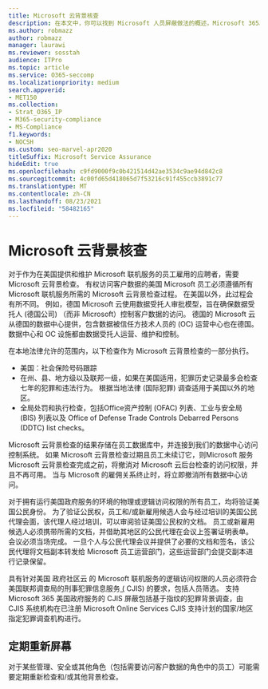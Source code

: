 ```yaml
---
title: Microsoft 云背景核查
description: 在本文中，你可以找到 Microsoft 人员屏蔽做法的概述，Microsoft 365。
ms.author: robmazz
author: robmazz
manager: laurawi
ms.reviewer: sosstah
audience: ITPro
ms.topic: article
ms.service: O365-seccomp
ms.localizationpriority: medium
search.appverid:
- MET150
ms.collection:
- Strat_O365_IP
- M365-security-compliance
- MS-Compliance
f1.keywords:
- NOCSH
ms.custom: seo-marvel-apr2020
titleSuffix: Microsoft Service Assurance
hideEdit: true
ms.openlocfilehash: c9fd9000f9c0b421514d42ae3534c9ae94d842c8
ms.sourcegitcommit: 4c00fd65d418065d7f53216c91f455ccb3891c77
ms.translationtype: MT
ms.contentlocale: zh-CN
ms.lasthandoff: 08/23/2021
ms.locfileid: "58482165"
---
```

# <a name="microsoft-cloud-background-check"></a>Microsoft 云背景核查

对于作为在美国提供和维护 Microsoft 联机服务的员工雇用的应聘者，需要 Microsoft 云背景检查。 有权访问客户数据的美国 Microsoft 员工必须遵循所有 Microsoft 联机服务所需的 Microsoft 云背景检查过程。 在美国以外，此过程会有所不同。 例如，德国 Microsoft 云使用数据受托人审批模型，旨在确保数据受托人 (德国公司) （而非 Microsoft）控制客户数据的访问。 德国的 Microsoft 云从德国的数据中心提供，包含数据被信任方技术人员的 (OC) 运营中心也在德国。 数据中心和 OC 设施都由数据受托人运营、维护和控制。

在本地法律允许的范围内，以下检查作为 Microsoft 云背景检查的一部分执行。

- 美国：社会保险号码跟踪
- 在州、县、地方级以及联邦一级，如果在美国适用，犯罪历史记录最多会检查七年的犯罪和违法行为。 根据当地法律 (国际犯罪) 调查适用于美国以外的地区。
- 全局处罚和执行检查，包括Office资产控制 (OFAC) 列表、工业与安全局 (BIS) 列表以及 Office of Defense Trade Controls Debarred Persons (DDTC) list checks。

Microsoft 云背景检查的结果存储在员工数据库中，并连接到我们的数据中心访问控制系统。 如果 Microsoft 云背景检查过期且员工未续订它，则Microsoft 服务 Microsoft 云背景检查完成之前，将撤消对 Microsoft 云后台检查的访问权限，并且不再可用。 当与 Microsoft 的雇佣关系终止时，将立即撤消所有数据中心访问。

对于拥有运行美国政府服务的环境的物理或逻辑访问权限的所有员工，均将验证美国公民身份。 为了验证公民权，员工和/或新雇用候选人会与经过培训的美国公民代理会面，该代理人经过培训，可以审阅验证美国公民权的文档。 员工或新雇用候选人必须携带所需的文档，并借助其地区的公民代理在会议上签署证明表单。 会议必须当场完成。 一旦个人与公民代理会议并提供了必要的文档和签名，该公民代理将文档副本转发给 Microsoft 员工运营部门，这些运营部门会提交副本进行记录保留。

具有针对美国 政府社区云 的 Microsoft 联机服务的逻辑访问权限的人员必须符合美国联邦调查局的刑事犯罪信息服务[ (](https://www.fbi.gov/services/cjis) CJIS) 的要求，包括人员筛选。 支持 Microsoft 365 美国政府服务的 CJIS 屏蔽包括基于指纹的犯罪背景调查，由 CJIS 系统机构在已注册 Microsoft Online Services CJIS 支持[](https://blogs.office.com/2013/10/23/california-and-microsoft-sign-cjis-security-policy-agreement/)计划的国家/地区指定犯罪调查机构进行。

## <a name="periodic-rescreening"></a>定期重新屏幕

对于某些管理、安全或其他角色（包括需要访问客户数据的角色中的员工）可能需要定期重新检查和/或其他背景检查。
